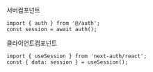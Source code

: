 서버컴포넌트

```
import { auth } from '@/auth';
const session = await auth();
```

클라이언트컴포넌트

```
import { useSession } from 'next-auth/react';
const { data: session } = useSession();
```
